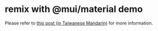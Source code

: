 # remix with @mui/material demo

Please refer to [this post (in Taiwanese Mandarin)](https://tzynwang.github.io/2024/remix-how-to-work-with-mui/) for more information.
